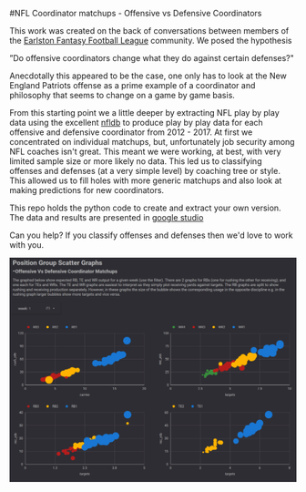 #NFL Coordinator matchups - Offensive vs Defensive Coordinators

This work was created on the back of conversations between members of the <a id="effllink" href="https://allybhoy.wordpress.com/">Earlston Fantasy Football League</a> community. We posed the hypothesis

”Do offensive coordinators change what they do against certain defenses?"

Anecdotally this appeared to be the case, one only has to look at the New England Patriots offense as a prime example of a coordinator and philosophy that seems to change on a game by game basis.

From this starting point we a little deeper by extracting NFL play by play data using the excellent <a id="nfldblink" href="https://github.com/BurntSushi/nfldb">nfldb</a> to produce play by play data for each offensive and defensive coordinator from 2012 - 2017. At first we concentrated on individual matchups, but, unfortunately job security among NFL coaches isn't great. This meant we were working, at best, with very limited sample size or more likely no data. This led us to classifying offenses and defenses (at a very simple level) by coaching tree or style. This allowed us to fill holes with more generic matchups and also look at making predictions for new coordinators.

This repo holds the python code to create and extract your own version. The data and results are presented in <a id="studiolink" href="https://datastudio.google.com/reporting/1btImS_YJxkKMXdeL0xYcWmV8R1DBTxzo/page/iV8P/edit">google studio</a>

Can you help? If you classify offenses and defenses then we'd love to work with you.

<img src="https://github.com/allybhoy/NFL_Coordinators/blob/master/image.png" alt="scatter" class="inline"/>
